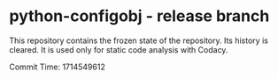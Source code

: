 # python-configobj - release branch

This repository contains the frozen state of the repository.
Its history is cleared. It is used only for static code
analysis with Codacy.

Commit Time: 1714549612